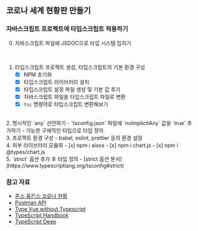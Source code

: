 ## 코로나 세계 현황판 만들기

### 자바스크립트 프로젝트에 타입스크립트 적용하기

0. 자바스크립트 파일에 JSDOC으로 타입 시스템 입히기
<br/>

1. 타입스크립트 프로젝트 생성, 타입스크립트의 기본 환경 구성
    - [x] NPM 초기화
    - [x] 타입스크립트 라이브러리 설치
    - [x] 타입스크립트 설정 파일 생성 및 기본 값 추가
    - [x] 자바스크립트 파일을 타입스크립트 파일로 변환
    - [x] `tsc` 명령어로 타입스크립트 변환해보기 
<br/>
2. 명시적인 `any` 선언하기
    - `tsconfig.json` 파일에 `noImplicitAny` 값을 `true` 추가하기
    - 가능한 구체적인 타입으로 타입 정의
<br/>
3. 프로젝트 환경 구성
    - babel, eslint, prettier 등의 환경 설정
<br/>
4. 외부 라이브라리 모듈화
    - [x] npm i aixos
    - [x] npm i chart.js
    - [x] npm i @types/chart.js
<br/>
5. `strict` 옵션 추가 후 타입 정의
    - [strict 옵션 문서](https://www.typescriptlang.org/tsconfig#strict)

### 참고 자료

- [존스 홉킨스 코로나 현황](https://www.arcgis.com/apps/opsdashboard/index.html#/bda7594740fd40299423467b48e9ecf6)
- [Postman API](https://documenter.getpostman.com/view/10808728/SzS8rjbc?version=latest#27454960-ea1c-4b91-a0b6-0468bb4e6712)
- [Type Vue without Typescript](https://blog.usejournal.com/type-vue-without-typescript-b2b49210f0b)
- [TypeScript Handbook](https://www.typescriptlang.org/docs/)
- [TypeScript Deep](https://basarat.gitbook.io/typescript/)
